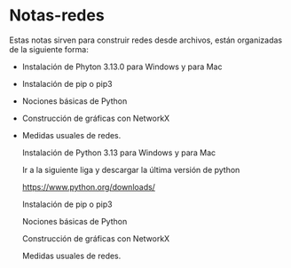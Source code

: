 # Notas-redes
Estas notas sirven para construir redes desde archivos, están organizadas de la siguiente forma:
- Instalación de Phyton 3.13.0 para Windows y para Mac
- Instalación de pip o pip3
- Nociones básicas de Python
- Construcción de gráficas con NetworkX
- Medidas usuales de redes.

  Instalación de Python 3.13  para Windows y para Mac

  Ir a la siguiente liga y descargar la última versión de python

  https://www.python.org/downloads/

  Instalación de pip o pip3

  Nociones básicas de Python


  Construcción de gráficas con NetworkX


  Medidas usuales de redes.
